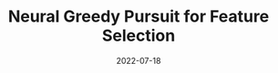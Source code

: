 ---
title: "Neural Greedy Pursuit for Feature Selection"
collection: publications
permalink: /publication/22-07-18-ngp
excerpt: "We propose a greedy algorithm to select N important features among P input features for a non-linear prediction problem. The features are selected one by one sequentially, in an iterative loss minimization procedure. We use neural networks as predictors in the algorithm to compute the loss and hence, we refer to our method as neural greedy pursuit (NGP). NGP is efficient in selecting N features when N≪P , and it provides a notion of feature importance in a descending order following the sequential selection procedure. We experimentally show that NGP provides better performance than several feature selection methods such as DeepLIFT and Drop-one-out loss. In addition, we experimentally show a phase transition behavior in which perfect selection of all N features without false positives is possible when the training data size exceeds a threshold."
date: 2022-07-18
venue: 'IJCNN'
paperurl: 'http://academicpages.github.io/files/ngp.pdf'
citation: 'S. Das, A. M. Javid, P. B. Gohain, Y. C. Eldar and S. Chatterjee, "Neural Greedy Pursuit for Feature Selection," <i>International Joint Conference on Neural Networks (IJCNN)</i>, 2022, pp. 1-7.'
---